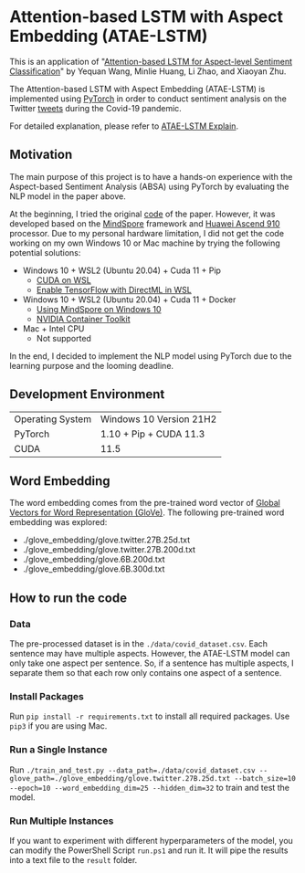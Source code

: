 # Attention-based LSTM with Aspect Embedding (ATAE-LSTM)

This is an application of "[Attention-based LSTM for Aspect-level Sentiment Classification](https://aclanthology.org/D16-1058.pdf)" by Yequan Wang, Minlie Huang, Li Zhao, and Xiaoyan Zhu.

The Attention-based LSTM with Aspect Embedding (ATAE-LSTM) is implemented using [PyTorch](https://pytorch.org/) in order to conduct sentiment analysis on the Twitter [tweets](https://github.com/thunlp/COVID19-CountryImage) during the Covid-19 pandemic.

For detailed explanation, please refer to [ATAE-LSTM Explain](./ATAE_LSTM.pdf).

## Motivation

The main purpose of this project is to have a hands-on experience with the Aspect-based Sentiment Analysis (ABSA) using PyTorch by evaluating the NLP model in the paper above.

At the beginning, I tried the original [code](https://github.com/mindspore-ai/models/tree/master/research/nlp/atae_lstm) of the paper. However, it was developed based on the [MindSpore](https://www.mindspore.cn/en) framework and [Huawei Ascend 910](https://e.huawei.com/en/products/cloud-computing-dc/atlas/ascend-910) processor. Due to my personal hardware limitation, I did not get the code working on my own Windows 10 or Mac machine by trying the following potential solutions:

- Windows 10 + WSL2 (Ubuntu 20.04) + Cuda 11 + Pip
  - [CUDA on WSL](https://docs.nvidia.com/cuda/wsl-user-guide/index.html)
  - [Enable TensorFlow with DirectML in WSL](https://docs.microsoft.com/en-us/windows/ai/directml/gpu-tensorflow-wsl)
- Windows 10 + WSL2 (Ubuntu 20.04) + Cuda 11 + Docker
  - [Using MindSpore on Windows 10](https://zhuanlan.zhihu.com/p/267389196)
  - [NVIDIA Container Toolkit](https://docs.nvidia.com/datacenter/cloud-native/container-toolkit/install-guide.html#docker)
- Mac + Intel CPU
  - Not supported

In the end, I decided to implement the NLP model using PyTorch due to the learning purpose and the looming deadline.

## Development Environment

|                  |                         |
| :--------------- | :---------------------- |
| Operating System | Windows 10 Version 21H2 |
| PyTorch          | 1.10 + Pip + CUDA 11.3  |
| CUDA             | 11.5                    |

## Word Embedding

The word embedding comes from the pre-trained word vector of [Global Vectors for Word Representation (GloVe)](https://nlp.stanford.edu/projects/glove/). The following pre-trained word embedding was explored:

- ./glove_embedding/glove.twitter.27B.25d.txt
- ./glove_embedding/glove.twitter.27B.200d.txt
- ./glove_embedding/glove.6B.200d.txt
- ./glove_embedding/glove.6B.300d.txt

## How to run the code

### Data

The pre-processed dataset is in the `./data/covid_dataset.csv`. Each sentence may have multiple aspects. However, the ATAE-LSTM model can only take one aspect per sentence. So, if a sentence has multiple aspects, I separate them so that each row only contains one aspect of a sentence.  

### Install Packages

Run `pip install -r requirements.txt` to install all required packages. Use `pip3` if you are using Mac.

### Run a Single Instance

Run `./train_and_test.py --data_path=./data/covid_dataset.csv --glove_path=./glove_embedding/glove.twitter.27B.25d.txt --batch_size=10 --epoch=10 --word_embedding_dim=25 --hidden_dim=32` to train and test the model.

### Run Multiple Instances

If you want to experiment with different hyperparameters of the model, you can modify the PowerShell Script `run.ps1` and run it. It will pipe the results into a text file to the `result` folder.
